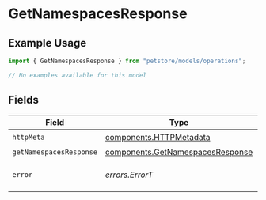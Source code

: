 # GetNamespacesResponse

## Example Usage

```typescript
import { GetNamespacesResponse } from "petstore/models/operations";

// No examples available for this model
```

## Fields

| Field                                                                                | Type                                                                                 | Required                                                                             | Description                                                                          |
| ------------------------------------------------------------------------------------ | ------------------------------------------------------------------------------------ | ------------------------------------------------------------------------------------ | ------------------------------------------------------------------------------------ |
| `httpMeta`                                                                           | [components.HTTPMetadata](../../models/components/httpmetadata.md)                   | :heavy_check_mark:                                                                   | N/A                                                                                  |
| `getNamespacesResponse`                                                              | [components.GetNamespacesResponse](../../models/components/getnamespacesresponse.md) | :heavy_minus_sign:                                                                   | OK                                                                                   |
| `error`                                                                              | *errors.ErrorT*                                                                      | :heavy_minus_sign:                                                                   | Default error response                                                               |